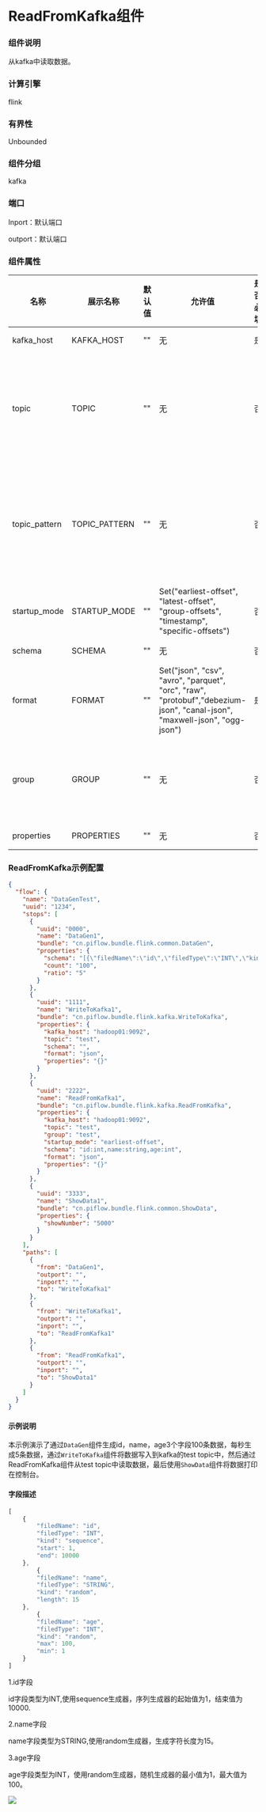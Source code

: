 # ReadFromKafka组件

### 组件说明

从kafka中读取数据。

### 计算引擎

flink

### 有界性

Unbounded

### 组件分组

kafka

### 端口

Inport：默认端口

outport：默认端口

### 组件属性

| 名称            | 展示名称          | 默认值 | 允许值                                                                                                                       | 是否必填 | 描述                                                                                                        | 例子                         |
| ------------- | ------------- | --- | ------------------------------------------------------------------------------------------------------------------------- | ---- | --------------------------------------------------------------------------------------------------------- | -------------------------- |
| kafka_host    | KAFKA_HOST    | ""  | 无                                                                                                                         | 是    | 逗号分隔的Kafka broker列表。                                                                                      | 127.0.0.1:9092             |
| topic         | TOPIC         | ""  | 无                                                                                                                         | 否    | 读取数据的topic名。亦支持用分号间隔的topic列表，如 'topic-1;topic-2'。"  "注意，'topic' 和 'topic-pattern' 两个选项只能使用其中一个。           | topic-1                    |
| topic_pattern | TOPIC_PATTERN | ""  | 无                                                                                                                         | 否    | 匹配读取topic名称的正则表达式。在作业开始运行时，所有匹配该正则表达式的topic都将被Kafka consumer订阅。注意，'topic' 和 'topic-pattern' 两个选项只能使用其中一个。 | topic1_*                   |
| startup_mode  | STARTUP_MODE  | ""  | Set("earliest-offset", "latest-offset", "group-offsets", "timestamp", "specific-offsets")                                 | 否    | Kafka consumer 的启动模式。                                                                                     | earliest-offset            |
| schema        | SCHEMA        | ""  | 无                                                                                                                         | 否    | Kafka消息的schema信息。                                                                                         | id:int,name:string,age:int |
| format        | FORMAT        | ""  | Set("json", "csv", "avro", "parquet", "orc", "raw", "protobuf","debezium-json", "canal-json", "maxwell-json", "ogg-json") | 是    | 用来反序列化Kafka消息的格式。注意：该配置项和 'value.format' 二者必需其一。                                                          | json                       |
| group         | GROUP         | ""  | 无                                                                                                                         | 否    | Kafka source的消费组id。如果未指定消费组ID，则会使用自动生成的\"KafkaSource-{tableIdentifier}\"作为消费组ID。                          | group_1                    |
| properties    | PROPERTIES    | ""  | 无                                                                                                                         | 否    | Kafka source连接器其他配置                                                                                       |                            |

### ReadFromKafka示例配置

```json
{
  "flow": {
    "name": "DataGenTest",
    "uuid": "1234",
    "stops": [
      {
        "uuid": "0000",
        "name": "DataGen1",
        "bundle": "cn.piflow.bundle.flink.common.DataGen",
        "properties": {
          "schema": "[{\"filedName\":\"id\",\"filedType\":\"INT\",\"kind\":\"sequence\",\"start\":1,\"end\":10000},{\"filedName\":\"name\",\"filedType\":\"STRING\",\"kind\":\"random\",\"length\":15},{\"filedName\":\"age\",\"filedType\":\"INT\",\"kind\":\"random\",\"max\":100,\"min\":1}]",
          "count": "100",
          "ratio": "5"
        }
      },
      {
        "uuid": "1111",
        "name": "WriteToKafka1",
        "bundle": "cn.piflow.bundle.flink.kafka.WriteToKafka",
        "properties": {
          "kafka_host": "hadoop01:9092",
          "topic": "test",
          "schema": "",
          "format": "json",
          "properties": "{}"
        }
      },
      {
        "uuid": "2222",
        "name": "ReadFromKafka1",
        "bundle": "cn.piflow.bundle.flink.kafka.ReadFromKafka",
        "properties": {
          "kafka_host": "hadoop01:9092",
          "topic": "test",
          "group": "test",
          "startup_mode": "earliest-offset",
          "schema": "id:int,name:string,age:int",
          "format": "json",
          "properties": "{}"
        }
      },
      {
        "uuid": "3333",
        "name": "ShowData1",
        "bundle": "cn.piflow.bundle.flink.common.ShowData",
        "properties": {
          "showNumber": "5000"
        }
      }
    ],
    "paths": [
      {
        "from": "DataGen1",
        "outport": "",
        "inport": "",
        "to": "WriteToKafka1"
      },
      {
        "from": "WriteToKafka1",
        "outport": "",
        "inport": "",
        "to": "ReadFromKafka1"
      },
      {
        "from": "ReadFromKafka1",
        "outport": "",
        "inport": "",
        "to": "ShowData1"
      }
    ]
  }
}
```

#### 示例说明

本示例演示了通过`DataGen`组件生成id，name，age3个字段100条数据，每秒生成5条数据，通过`WriteToKafka`组件将数据写入到kafka的test topic中，然后通过ReadFromKafka组件从test topic中读取数据，最后使用`ShowData`组件将数据打印在控制台。

#### 字段描述

```js
[
    {       
        "filedName": "id",
        "filedType": "INT",
        "kind": "sequence",
        "start": 1,
        "end": 10000
    },
        {       
        "filedName": "name",
        "filedType": "STRING",
        "kind": "random",
        "length": 15
    },
        {       
        "filedName": "age",
        "filedType": "INT",
        "kind": "random",
        "max": 100,
        "min": 1
    } 
]
```

1.id字段

id字段类型为INT,使用sequence生成器，序列生成器的起始值为1，结束值为10000.

2.name字段

name字段类型为STRING,使用random生成器，生成字符长度为15。

3.age字段

age字段类型为INT，使用random生成器，随机生成器的最小值为1，最大值为100。

![](https://cdn.jsdelivr.net/gh/mayi295940/blog_pic_ma@main/img/piflowx/stop/flink/kafkakafka%E6%BC%94%E7%A4%BA%E8%A7%86%E9%A2%91.gif)
